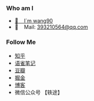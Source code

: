 ### Who am I
- [🌱 &nbsp;&nbsp;&nbsp;I`m wang90](https://github.com/wang90)
- 👯 &nbsp;&nbsp;&nbsp;Mail: 393210564@qq.com
### Follow Me
- [知乎](https://www.zhihu.com/people/wang90_)
- [语雀笔记](https://www.yuque.com/wang90)
- [豆瓣](https://www.douban.com/people/65641304/statuses)
- [掘金](https://juejin.cn/user/1926000100256014)
- [博客](http://wang90.com/)
- 微信公众号 【轶途】
